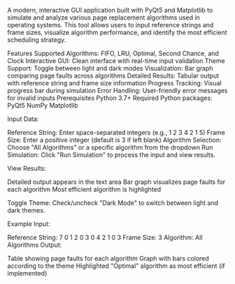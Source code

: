 A modern, interactive GUI application built with PyQt5 and Matplotlib to simulate and analyze various page replacement algorithms used in operating systems. This tool allows users to input reference strings and frame sizes, visualize algorithm performance, and identify the most efficient scheduling strategy.

Features
Supported Algorithms: FIFO, LRU, Optimal, Second Chance, and Clock
Interactive GUI: Clean interface with real-time input validation
Theme Support: Toggle between light and dark modes
Visualization: Bar graph comparing page faults across algorithms
Detailed Results: Tabular output with reference string and frame size information
Progress Tracking: Visual progress bar during simulation
Error Handling: User-friendly error messages for invalid inputs
Prerequisites
Python 3.7+
Required Python packages:
PyQt5
NumPy
Matplotlib

Input Data:

Reference String: Enter space-separated integers (e.g., 1 2 3 4 2 1 5)
Frame Size: Enter a positive integer (default is 3 if left blank)
Algorithm Selection: Choose "All Algorithms" or a specific algorithm from the dropdown
Run Simulation: Click "Run Simulation" to process the input and view results.

View Results:

Detailed output appears in the text area
Bar graph visualizes page faults for each algorithm
Most efficient algorithm is highlighted

Toggle Theme: Check/uncheck "Dark Mode" to switch between light and dark themes.

Example
Input:

Reference String: 7 0 1 2 0 3 0 4 2 1 0 3
Frame Size: 3
Algorithm: All Algorithms
Output:

Table showing page faults for each algorithm
Graph with bars colored according to the theme
Highlighted "Optimal" algorithm as most efficient (if implemented)